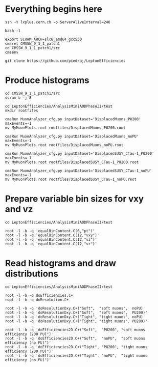 # Everything begins here

    ssh -Y lxplus.cern.ch -o ServerAliveInterval=240

    bash -l

    export SCRAM_ARCH=slc6_amd64_gcc530
    cmsrel CMSSW_9_1_1_patch1
    cd CMSSW_9_1_1_patch1/src
    cmsenv

    git clone https://github.com/piedraj/LeptonEfficiencies


# Produce histograms

    cd CMSSW_9_1_1_patch1/src
    scram b -j 8

    cd LeptonEfficiencies/AnalysisMiniAODPhaseII/test
    mkdir rootfiles

    cmsRun MuonAnalyzer_cfg.py inputDataset='DisplacedMuons_PU200' maxEvents=-1
    mv MyMuonPlots.root rootfiles/DisplacedMuons_PU200.root

    cmsRun MuonAnalyzer_cfg.py inputDataset='DisplacedMuons_noPU' maxEvents=-1
    mv MyMuonPlots.root rootfiles/DisplacedMuons_noPU.root

    cmsRun MuonAnalyzer_cfg.py inputDataset='DisplacedSUSY_CTau-1_PU200' maxEvents=-1
    mv MyMuonPlots.root rootfiles/DisplacedSUSY_CTau-1_PU200.root

    cmsRun MuonAnalyzer_cfg.py inputDataset='DisplacedSUSY_CTau-1_noPU' maxEvents=-1
    mv MyMuonPlots.root rootfiles/DisplacedSUSY_CTau-1_noPU.root


# Prepare variable bin sizes for vxy and vz

    cd LeptonEfficiencies/AnalysisMiniAODPhaseII/test

    root -l -b -q 'equalBinContent.C(6,"pt")'
    root -l -b -q 'equalBinContent.C(12,"vxy")'
    root -l -b -q 'equalBinContent.C(12,"vz")'
    root -l -b -q 'equalBinContent.C(12,"vr")'


# Read histograms and draw distributions

    cd LeptonEfficiencies/AnalysisMiniAODPhaseII/test

    root -l -b -q doEfficiencies.C+
    root -l -b -q doResolution.C+

    root -l -b -q 'doResolutionDxy.C+("Soft",  "soft muons",  noPU)'
    root -l -b -q 'doResolutionDxy.C+("Soft",  "soft muons",  PU200)'
    root -l -b -q 'doResolutionDxy.C+("Tight", "tight muons", noPU)'
    root -l -b -q 'doResolutionDxy.C+("Tight", "tight muons", PU200)'

    root -l -b -q 'doEfficiencies2D.C+("Soft",  "PU200", "soft muons efficiency (200 PU)")'
    root -l -b -q 'doEfficiencies2D.C+("Soft",  "noPU",  "soft muons efficiency (no PU)")'
    root -l -b -q 'doEfficiencies2D.C+("Tight", "PU200", "tight muons efficiency (200 PU)")'
    root -l -b -q 'doEfficiencies2D.C+("Tight", "noPU",  "tight muons efficiency (no PU)")'

